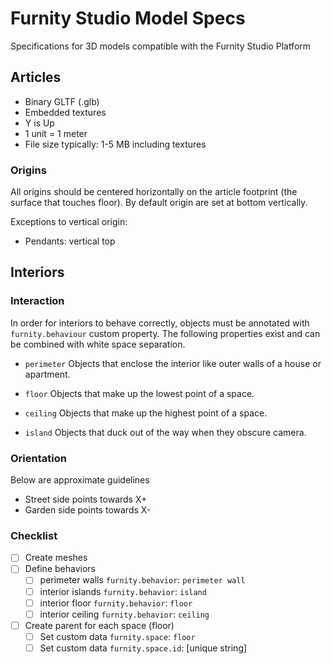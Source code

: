 # Furnity Studio Model Specs
Specifications for 3D models compatible with the Furnity Studio Platform


## Articles

* Binary GLTF (.glb)
* Embedded textures
* Y is Up
* 1 unit = 1 meter
* File size typically: 1-5 MB including textures

### Origins

All origins should be centered horizontally on the article footprint (the surface that touches floor). By default origin are set at bottom vertically.

Exceptions to vertical origin:
- Pendants: vertical top


## Interiors

### Interaction

In order for interiors to behave correctly, objects must be annotated with `furnity.behaviour` custom property. The following properties exist and can be combined with white space separation.

* `perimeter`
  Objects that enclose the interior like outer walls of a house or apartment.

* `floor`
  Objects that make up the lowest point of a space.

* `ceiling`
  Objects that make up the highest point of a space.

* `island`
  Objects that duck out of the way when they obscure camera.



### Orientation

Below are approximate guidelines

* Street side points towards X+
* Garden side points towards X-


### Checklist
- [ ] Create meshes
- [ ] Define behaviors
  - [ ] perimeter walls `furnity.behavior`: `perimeter wall`
  - [ ] interior islands `furnity.behavior`: `island`
  - [ ] interior floor `furnity.behavior`: `floor`
  - [ ] interior ceiling `furnity.behavior`: `ceiling`

- [ ] Create parent for each space (floor)
  - [ ] Set custom data `furnity.space`: `floor`
  - [ ] Set custom data `furnity.space.id`: [unique string]
